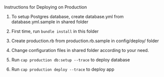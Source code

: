 Instructions for Deploying on Production

1) To setup Postgres database, create database.yml from database.yml.sample in shared folder

2) First time, run `bundle install` in this folder

3) Create production.rb from production.rb.sample in config/deploy/ folder

4) Change configuration files in shared folder according to your need.

4) Run `cap production db:setup --trace` to deploy database

5) Run `cap production deploy --trace` to deploy app
